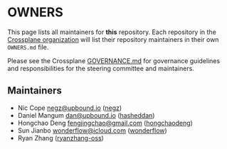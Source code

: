 # OWNERS

This page lists all maintainers for **this** repository. Each repository in the [Crossplane
organization](https://github.com/crossplane/) will list their repository maintainers in their own
`OWNERS.md` file.

Please see the Crossplane
[GOVERNANCE.md](https://github.com/crossplane/crossplane/blob/master/GOVERNANCE.md) for governance
guidelines and responsibilities for the steering committee and maintainers.

## Maintainers

* Nic Cope <negz@upbound.io> ([negz](https://github.com/negz))
* Daniel Mangum <dan@upbound.io> ([hasheddan](https://github.com/hasheddan))
* Hongchao Deng <fengjingchao@gmail.com> ([hongchaodeng](https://github.com/hongchaodeng))
* Sun Jianbo <wonderflow@icloud.com> ([wonderflow](https://github.com/wonderflow))
* Ryan Zhang ([ryanzhang-oss](https://github.com/ryanzhang-oss))
